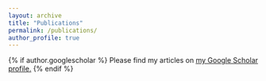 ```yaml
---
layout: archive
title: "Publications"
permalink: /publications/
author_profile: true
---
```


{% if author.googlescholar %}
  Please find my articles on <u><a href="{{author.googlescholar}}">my Google Scholar profile</a>.</u>
{% endif %}

<!-- {% include base_path %}

{% for post in site.publications reversed %}
  {% include archive-single.html %}
{% endfor %} -->
